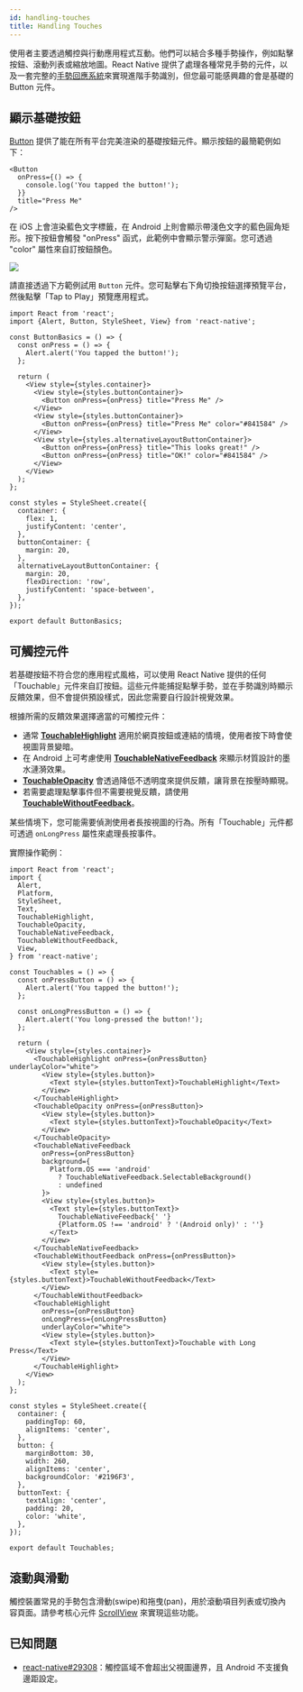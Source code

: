 ```yaml
---
id: handling-touches
title: Handling Touches
---
```


使用者主要透過觸控與行動應用程式互動。他們可以結合多種手勢操作，例如點擊按鈕、滾動列表或縮放地圖。React Native 提供了處理各種常見手勢的元件，以及一套完整的[手勢回應系統](gesture-responder-system.md)來實現進階手勢識別，但您最可能感興趣的會是基礎的 Button 元件。

## 顯示基礎按鈕

[Button](button.md) 提供了能在所有平台完美渲染的基礎按鈕元件。顯示按鈕的最簡範例如下：

```tsx
<Button
  onPress={() => {
    console.log('You tapped the button!');
  }}
  title="Press Me"
/>
```

在 iOS 上會渲染藍色文字標籤，在 Android 上則會顯示帶淺色文字的藍色圓角矩形。按下按鈕會觸發 "onPress" 函式，此範例中會顯示警示彈窗。您可透過 "color" 屬性來自訂按鈕顏色。

![](/docs/assets/Button.png)

請直接透過下方範例試用 `Button` 元件。您可點擊右下角切換按鈕選擇預覽平台，然後點擊「Tap to Play」預覽應用程式。

```SnackPlayer name=Button%20Basics
import React from 'react';
import {Alert, Button, StyleSheet, View} from 'react-native';

const ButtonBasics = () => {
  const onPress = () => {
    Alert.alert('You tapped the button!');
  };

  return (
    <View style={styles.container}>
      <View style={styles.buttonContainer}>
        <Button onPress={onPress} title="Press Me" />
      </View>
      <View style={styles.buttonContainer}>
        <Button onPress={onPress} title="Press Me" color="#841584" />
      </View>
      <View style={styles.alternativeLayoutButtonContainer}>
        <Button onPress={onPress} title="This looks great!" />
        <Button onPress={onPress} title="OK!" color="#841584" />
      </View>
    </View>
  );
};

const styles = StyleSheet.create({
  container: {
    flex: 1,
    justifyContent: 'center',
  },
  buttonContainer: {
    margin: 20,
  },
  alternativeLayoutButtonContainer: {
    margin: 20,
    flexDirection: 'row',
    justifyContent: 'space-between',
  },
});

export default ButtonBasics;
```

## 可觸控元件

若基礎按鈕不符合您的應用程式風格，可以使用 React Native 提供的任何「Touchable」元件來自訂按鈕。這些元件能捕捉點擊手勢，並在手勢識別時顯示反饋效果，但不會提供預設樣式，因此您需要自行設計視覺效果。

根據所需的反饋效果選擇適當的可觸控元件：

- 通常 [**TouchableHighlight**](touchablehighlight.md) 適用於網頁按鈕或連結的情境，使用者按下時會使視圖背景變暗。
- 在 Android 上可考慮使用 [**TouchableNativeFeedback**](touchablenativefeedback.md) 來顯示材質設計的墨水漣漪效果。
- [**TouchableOpacity**](touchableopacity.md) 會透過降低不透明度來提供反饋，讓背景在按壓時顯現。
- 若需要處理點擊事件但不需要視覺反饋，請使用 [**TouchableWithoutFeedback**](touchablewithoutfeedback.md)。

某些情境下，您可能需要偵測使用者長按視圖的行為。所有「Touchable」元件都可透過 `onLongPress` 屬性來處理長按事件。

實際操作範例：

```SnackPlayer name=Touchables
import React from 'react';
import {
  Alert,
  Platform,
  StyleSheet,
  Text,
  TouchableHighlight,
  TouchableOpacity,
  TouchableNativeFeedback,
  TouchableWithoutFeedback,
  View,
} from 'react-native';

const Touchables = () => {
  const onPressButton = () => {
    Alert.alert('You tapped the button!');
  };

  const onLongPressButton = () => {
    Alert.alert('You long-pressed the button!');
  };

  return (
    <View style={styles.container}>
      <TouchableHighlight onPress={onPressButton} underlayColor="white">
        <View style={styles.button}>
          <Text style={styles.buttonText}>TouchableHighlight</Text>
        </View>
      </TouchableHighlight>
      <TouchableOpacity onPress={onPressButton}>
        <View style={styles.button}>
          <Text style={styles.buttonText}>TouchableOpacity</Text>
        </View>
      </TouchableOpacity>
      <TouchableNativeFeedback
        onPress={onPressButton}
        background={
          Platform.OS === 'android'
            ? TouchableNativeFeedback.SelectableBackground()
            : undefined
        }>
        <View style={styles.button}>
          <Text style={styles.buttonText}>
            TouchableNativeFeedback{' '}
            {Platform.OS !== 'android' ? '(Android only)' : ''}
          </Text>
        </View>
      </TouchableNativeFeedback>
      <TouchableWithoutFeedback onPress={onPressButton}>
        <View style={styles.button}>
          <Text style={styles.buttonText}>TouchableWithoutFeedback</Text>
        </View>
      </TouchableWithoutFeedback>
      <TouchableHighlight
        onPress={onPressButton}
        onLongPress={onLongPressButton}
        underlayColor="white">
        <View style={styles.button}>
          <Text style={styles.buttonText}>Touchable with Long Press</Text>
        </View>
      </TouchableHighlight>
    </View>
  );
};

const styles = StyleSheet.create({
  container: {
    paddingTop: 60,
    alignItems: 'center',
  },
  button: {
    marginBottom: 30,
    width: 260,
    alignItems: 'center',
    backgroundColor: '#2196F3',
  },
  buttonText: {
    textAlign: 'center',
    padding: 20,
    color: 'white',
  },
});

export default Touchables;
```

## 滾動與滑動

觸控裝置常見的手勢包含滑動(swipe)和拖曳(pan)，用於滾動項目列表或切換內容頁面。請參考核心元件 [ScrollView](scrollview.md) 來實現這些功能。

## 已知問題

- [react-native#29308](https://github.com/facebook/react-native/issues/29308#issuecomment-792864162)：觸控區域不會超出父視圖邊界，且 Android 不支援負邊距設定。